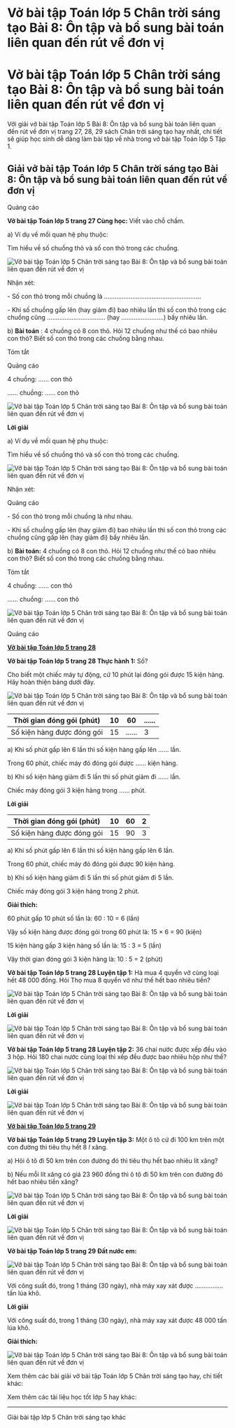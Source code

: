 # Vở bài tập Toán lớp 5 Chân trời sáng tạo Bài 8: Ôn tập và bổ sung bài toán liên quan đến rút về đơn vị

# Vở bài tập Toán lớp 5 Chân trời sáng tạo Bài 8: Ôn tập và bổ sung bài toán liên quan đến rút về đơn vị

Với giải vở bài tập Toán lớp 5 Bài 8: Ôn tập và bổ sung bài toán liên quan đến rút về đơn vị trang 27, 28, 29 sách Chân trời sáng tạo hay nhất, chi tiết sẽ giúp học sinh dễ dàng làm bài tập về nhà trong vở bài tập Toán lớp 5 Tập 1.

## Giải vở bài tập Toán lớp 5 Chân trời sáng tạo Bài 8: Ôn tập và bổ sung bài toán liên quan đến rút về đơn vị

Quảng cáo

**Vở bài tập Toán lớp 5 trang 27 Cùng học:** Viết vào chỗ chấm.

a) Ví dụ về mối quan hệ phụ thuộc:

Tìm hiểu về số chuồng thỏ và số con thỏ trong các chuồng.

![Vở bài tập Toán lớp 5 Chân trời sáng tạo Bài 8: Ôn tập và bổ sung bài toán liên quan đến rút về đơn vị](https://vietjack.com/vbt-toan-5-ct/images/bai-8-on-tap-va-bo-sung-bai-toan-lien-quan-den-rut-ve-223485.PNG)

Nhận xét:

\- Số con thỏ trong mỗi chuồng là .......................................................

\- Khi số chuồng gấp lên (hay giảm đi) bao nhiêu lần thì số con thỏ trong các chuồng cũng ................................. (hay ........................) bấy nhiêu lần.

b) **Bài toán** : 4 chuồng có 8 con thỏ. Hỏi 12 chuồng như thế có bao nhiêu con thỏ? Biết số con thỏ trong các chuồng bằng nhau.

Tóm tắt

Quảng cáo

4 chuồng: ...... con thỏ

...... chuồng: ...... con thỏ

![Vở bài tập Toán lớp 5 Chân trời sáng tạo Bài 8: Ôn tập và bổ sung bài toán liên quan đến rút về đơn vị](https://vietjack.com/vbt-toan-5-ct/images/bai-8-on-tap-va-bo-sung-bai-toan-lien-quan-den-rut-ve-223486.PNG)

**Lời giải**

a) Ví dụ về mối quan hệ phụ thuộc:

Tìm hiểu về số chuồng thỏ và số con thỏ trong các chuồng.

![Vở bài tập Toán lớp 5 Chân trời sáng tạo Bài 8: Ôn tập và bổ sung bài toán liên quan đến rút về đơn vị](https://vietjack.com/vbt-toan-5-ct/images/bai-8-on-tap-va-bo-sung-bai-toan-lien-quan-den-rut-ve-223487.PNG)

Nhận xét:

Quảng cáo

\- Số con thỏ trong mỗi chuồng là như nhau.

\- Khi số chuồng gấp lên (hay giảm đi) bao nhiêu lần thì số con thỏ trong các chuồng cũng gấp lên (hay giảm đi) bấy nhiêu lần.

b) **Bài toán:** 4 chuồng có 8 con thỏ. Hỏi 12 chuồng như thế có bao nhiêu con thỏ? Biết số con thỏ trong các chuồng bằng nhau.

Tóm tắt

4 chuồng: ...... con thỏ

...... chuồng: ...... con thỏ

![Vở bài tập Toán lớp 5 Chân trời sáng tạo Bài 8: Ôn tập và bổ sung bài toán liên quan đến rút về đơn vị](https://vietjack.com/vbt-toan-5-ct/images/bai-8-on-tap-va-bo-sung-bai-toan-lien-quan-den-rut-ve-223488.PNG)

Quảng cáo

[**Vở bài tập Toán lớp 5 trang 28**](https://vietjack.com/vbt-toan-5-ct/vbt-toan-lop-5-trang-28.jsp)

**Vở bài tập Toán lớp 5 trang 28 Thực hành 1:** Số?

Cho biết một chiếc máy tự động, cứ 10 phút lại đóng gói được 15 kiện hàng. Hãy hoàn thiện bảng dưới đây.

![Vở bài tập Toán lớp 5 Chân trời sáng tạo Bài 8: Ôn tập và bổ sung bài toán liên quan đến rút về đơn vị](https://vietjack.com/vbt-toan-5-ct/images/bai-8-on-tap-va-bo-sung-bai-toan-lien-quan-den-rut-ve-223489.PNG)

Thời gian đóng gói (phút) |  10  |  60  |  ......   
---|---|---|---  
Số kiện hàng được đóng gói |  15 |  ......  |  3   
  
a) Khi số phút gấp lên 6 lần thì số kiện hàng gấp lên ...... lần. 

Trong 60 phút, chiếc máy đó đóng gói được ...... kiện hàng. 

b) Khi số kiện hàng giảm đi 5 lần thì số phút giảm đi ...... lần. 

Chiếc máy đóng gói 3 kiện hàng trong ...... phút.

**Lời giải**

Thời gian đóng gói (phút) |  10  |  60  |  2   
---|---|---|---  
Số kiện hàng được đóng gói |  15  |  90  |  3   
  
a) Khi số phút gấp lên 6 lần thì số kiện hàng gấp lên 6 lần. 

Trong 60 phút, chiếc máy đó đóng gói được 90 kiện hàng. 

b) Khi số kiện hàng giảm đi 5 lần thì số phút giảm đi 5 lần. 

Chiếc máy đóng gói 3 kiện hàng trong 2 phút.

**Giải thích:**

60 phút gấp 10 phút số lần là: 60 : 10 = 6 (lần)

Vậy số kiện hàng được đóng gói trong 60 phút là: 15 × 6 = 90 (kiện)

15 kiện hàng gấp 3 kiện hàng số lần là: 15 : 3 = 5 (lần)

Vậy thời gian đóng gói 3 kiện hàng là: 10 : 5 = 2 (phút)

**Vở bài tập Toán lớp 5 trang 28 Luyện tập 1:** Hà mua 4 quyển vở cùng loại hết 48 000 đồng. Hỏi Thọ mua 8 quyển vở như thế hết bao nhiêu tiền?

![Vở bài tập Toán lớp 5 Chân trời sáng tạo Bài 8: Ôn tập và bổ sung bài toán liên quan đến rút về đơn vị](https://vietjack.com/vbt-toan-5-ct/images/bai-8-on-tap-va-bo-sung-bai-toan-lien-quan-den-rut-ve-223490.PNG)

**Lời giải**

![Vở bài tập Toán lớp 5 Chân trời sáng tạo Bài 8: Ôn tập và bổ sung bài toán liên quan đến rút về đơn vị](https://vietjack.com/vbt-toan-5-ct/images/bai-8-on-tap-va-bo-sung-bai-toan-lien-quan-den-rut-ve-223505.PNG)

**Vở bài tập Toán lớp 5 trang 28 Luyện tập 2:** 36 chai nước được xếp đều vào 3 hộp. Hỏi 180 chai nước cùng loại thì xếp đều được bao nhiêu hộp như thế?

![Vở bài tập Toán lớp 5 Chân trời sáng tạo Bài 8: Ôn tập và bổ sung bài toán liên quan đến rút về đơn vị](https://vietjack.com/vbt-toan-5-ct/images/bai-8-on-tap-va-bo-sung-bai-toan-lien-quan-den-rut-ve-223491.PNG)

**Lời giải**

![Vở bài tập Toán lớp 5 Chân trời sáng tạo Bài 8: Ôn tập và bổ sung bài toán liên quan đến rút về đơn vị](https://vietjack.com/vbt-toan-5-ct/images/bai-8-on-tap-va-bo-sung-bai-toan-lien-quan-den-rut-ve-223506.PNG)

[**Vở bài tập Toán lớp 5 trang 29**](https://vietjack.com/vbt-toan-5-ct/vbt-toan-lop-5-trang-29.jsp)

**Vở bài tập Toán lớp 5 trang 29 Luyện tập 3:** Một ô tô cứ đi 100 km trên một con đường thì tiêu thụ hết 8 _l_ xăng.

a) Hỏi ô tô đi 50 km trên con đường đó thì tiêu thụ hết bao nhiêu lít xăng? 

b) Nếu mỗi lít xăng có giá 23 960 đồng thì ô tô đi 50 km trên con đường đó hết bao nhiêu tiền xăng?

![Vở bài tập Toán lớp 5 Chân trời sáng tạo Bài 8: Ôn tập và bổ sung bài toán liên quan đến rút về đơn vị](https://vietjack.com/vbt-toan-5-ct/images/bai-8-on-tap-va-bo-sung-bai-toan-lien-quan-den-rut-ve-223492.PNG)

**Lời giải**

![Vở bài tập Toán lớp 5 Chân trời sáng tạo Bài 8: Ôn tập và bổ sung bài toán liên quan đến rút về đơn vị](https://vietjack.com/vbt-toan-5-ct/images/bai-8-on-tap-va-bo-sung-bai-toan-lien-quan-den-rut-ve-223507.PNG)

**Vở bài tập Toán lớp 5 trang 29 Đất nước em:**

![Vở bài tập Toán lớp 5 Chân trời sáng tạo Bài 8: Ôn tập và bổ sung bài toán liên quan đến rút về đơn vị](https://vietjack.com/vbt-toan-5-ct/images/bai-8-on-tap-va-bo-sung-bai-toan-lien-quan-den-rut-ve-223493.PNG)

Với công suất đó, trong 1 tháng (30 ngày), nhà máy xay xát được ................ tấn lúa khô.

**Lời giải**

Với công suất đó, trong 1 tháng (30 ngày), nhà máy xay xát được 48 000 tấn lúa khô.

**Giải thích:**

![Vở bài tập Toán lớp 5 Chân trời sáng tạo Bài 8: Ôn tập và bổ sung bài toán liên quan đến rút về đơn vị](https://vietjack.com/vbt-toan-5-ct/images/bai-8-on-tap-va-bo-sung-bai-toan-lien-quan-den-rut-ve-223508.PNG)

Xem thêm các bài giải vở bài tập Toán lớp 5 Chân trời sáng tạo hay, chi tiết khác:

Xem thêm các tài liệu học tốt lớp 5 hay khác:

* * *

Giải bài tập lớp 5 Chân trời sáng tạo khác

